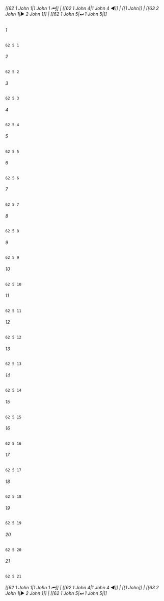 
###### [[62 1 John 1|1 John 1 ⏮]] | [[62 1 John 4|1 John 4 ◀]] | [[1 John]] | [[63 2 John 1|▶ 2 John 1]] | [[62 1 John 5|⏭ 1 John 5|]]

###### 1
``` verse
62 5 1 
```
###### 2
``` verse
62 5 2 
```
###### 3
``` verse
62 5 3 
```
###### 4
``` verse
62 5 4 
```
###### 5
``` verse
62 5 5 
```
###### 6
``` verse
62 5 6 
```
###### 7
``` verse
62 5 7 
```
###### 8
``` verse
62 5 8 
```
###### 9
``` verse
62 5 9 
```
###### 10
``` verse
62 5 10 
```
###### 11
``` verse
62 5 11 
```
###### 12
``` verse
62 5 12 
```
###### 13
``` verse
62 5 13 
```
###### 14
``` verse
62 5 14 
```
###### 15
``` verse
62 5 15 
```
###### 16
``` verse
62 5 16 
```
###### 17
``` verse
62 5 17 
```
###### 18
``` verse
62 5 18 
```
###### 19
``` verse
62 5 19 
```
###### 20
``` verse
62 5 20 
```
###### 21
``` verse
62 5 21 
```

###### [[62 1 John 1|1 John 1 ⏮]] | [[62 1 John 4|1 John 4 ◀]] | [[1 John]] | [[63 2 John 1|▶ 2 John 1]] | [[62 1 John 5|⏭ 1 John 5|]]

